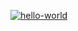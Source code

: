 [![hello-world](https://github.com/aphmelev/hexlet_pytest/actions/workflows/hello-word.yaml/badge.svg)](https://github.com/aphmelev/hexlet_pytest/actions/workflows/hello-word.yaml)